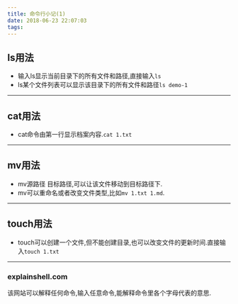 ```yaml
---
title: 命令行小记(1)
date: 2018-06-23 22:07:03
tags:
---
```

## ls用法
* 输入ls显示当前目录下的所有文件和路径,直接输入`ls`
* ls某个文件列表可以显示该目录下的所有文件和路径`ls demo-1`
***
## cat用法
* cat命令由第一行显示档案内容.`cat 1.txt`
***
## mv用法
* mv源路径 目标路径,可以让该文件移动到目标路径下.
* mv可以重命名或者改变文件类型,比如`mv 1.txt 1.md`. 
***
## touch用法
* touch可以创建一个文件,但不能创建目录,也可以改变文件的更新时间.直接输入`touch 1.txt`
***
### explainshell.com
该网站可以解释任何命令,输入任意命令,能解释命令里各个字母代表的意思.